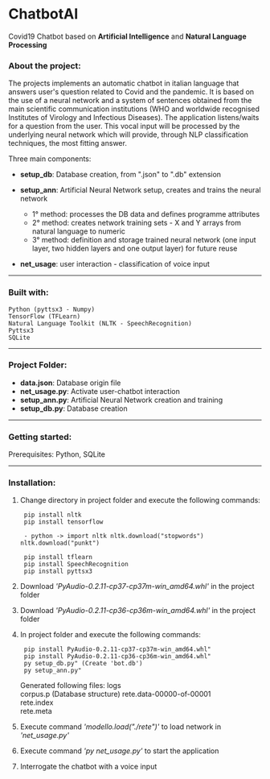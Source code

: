 # ChatbotAI
Covid19 Chatbot based on **Artificial Intelligence** and **Natural Language Processing**


### About the project:

  The projects implements an automatic chatbot in italian language that answers user's question related to Covid and the pandemic. 
  It is based on the use of a neural network and a system of sentences obtained from the main scientific communication institutions 
  (WHO and worldwide recognised Institutes of Virology and Infectious Diseases). 
  The application listens/waits for a question from the user. This vocal input will be processed by the underlying neural network
  which will provide, through NLP classification techniques, the most fitting answer. 

  Three main components:

  - **setup_db**: Database creation, from ".json" to ".db" extension

  - **setup_ann**: Artificial Neural Network setup, creates and trains the neural network

      - 1° method: processes the DB data and defines programme attributes
      - 2° method: creates network training sets - X and Y arrays from natural language to numeric
      - 3° method: definition and storage trained neural network (one input layer, two hidden layers and one output layer) for future reuse

  - **net_usage**: user interaction - classification of voice input

------------------------------------------------------------------------------------------------------

### Built with:

    Python (pyttsx3 - Numpy)
    TensorFlow (TFLearn)
    Natural Language Toolkit (NLTK - SpeechRecognition)
    Pyttsx3
    SQLite

------------------------------------------------------------------------------------------------------

### Project Folder:

  - **data.json**: Database origin file
  - **net_usage.py**: Activate user-chatbot interaction
  - **setup_ann.py**: Artificial Neural Network creation and training 
  - **setup_db.py**: Database creation

------------------------------------------------------------------------------------------------------

### Getting started:

   Prerequisites: Python, SQLite

------------------------------------------------------------------------------------------------------

### Installation:

1) Change directory in project folder and execute the following commands:
   
        pip install nltk
        pip install tensorflow
        
        - python -> import nltk nltk.download("stopwords") nltk.download("punkt")
        
        pip install tflearn
        pip install SpeechRecognition
        pip install pyttsx3

2) Download *'PyAudio-0.2.11-cp37-cp37m-win_amd64.whl'* in the project folder

3) Download *'PyAudio-0.2.11-cp36-cp36m-win_amd64.whl'* in the project folder

4) In project folder and execute the following commands: 
   
        pip install PyAudio-0.2.11-cp37-cp37m-win_amd64.whl"
        pip install PyAudio-0.2.11-cp36-cp36m-win_amd64.whl"
        py setup_db.py" (Create 'bot.db')
        py setup_ann.py" 

     Generated following files:
     logs                        
     corpus.p                  (Database structure)
     rete.data-00000-of-00001  
     rete.index                 
     rete.meta   

5) Execute command *'modello.load("./rete")'* to load network in *'net_usage.py'*    

6) Execute command *'py net_usage.py'* to start the application

7) Interrogate the chatbot with a voice input
